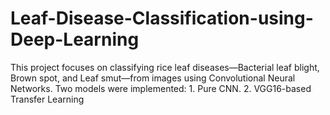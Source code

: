 # Leaf-Disease-Classification-using-Deep-Learning
This project focuses on classifying rice leaf diseases—Bacterial leaf blight, Brown spot, and Leaf smut—from images using Convolutional Neural Networks. Two models were implemented: 1. Pure CNN. 2. VGG16-based Transfer Learning
